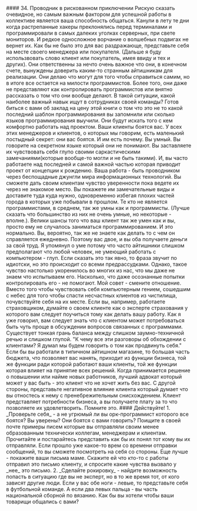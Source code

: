 <!--
#### 34. Adventure Tour Guide
--!>
#### 34. Проводник в рискованном приключении



<!--
At the risk of stating the obvious, the most important aspect of getting the 
word out in the workplace is your ability to communicate. Gone are the days of 
the disheveled hacker crouching over his terminal and coding by the light of 
his monitor in the deepest bowels of the server room. The occasional 
monosyllabic grunt between feats of wizardry isn’t gonna cut it.
--!>

Рискую сказать очевидное, но самым важным фактором для успешной работы в 
коллективе является ваша способность общаться. Канули в лету те дни когда 
растрепанные хакеры преклонялись перед терминалами и программировали в самых 
далеких уголках серверных, при свете мониторов. И редкое односложное ворчание 
о волшебных подвигах не вернет их.



<!--
As disturbing a proposition as it may be, put yourself into the mind of
a manager or _customer_ (I’ll just use the word customer throughout this
section to refer to both).
--!>

Как бы не было это для вас раздражающе, представьте себя на месте своего 
менеджера или покупателя. (Дальше я буду использвовать слово клиент или 
покупатель, имея ввиду и тех и других).


<!--
They’re responsible for something gravely important that they ultimately have 
to entrust to some scary IT guys for implementation. They do what they can to 
help move things along, but ultimately they’re at the mercy of these 
programmers. Moreover, they have no idea how to control them or even to 
communicate intelligently about what it is that they’re doing. In this 
situation, what’s the most important attribute they’ll be looking for in a 
team member? I’ll bet you the price of this book it’s not whether they’ve 
memorized the latest design patterns or how many programming languages they 
know.
--!>

Они ответственны за нечто очень важное что они, в конечном счете, вынуждены 
доверить каким-то странным айтишникам для реализации. Они делаю что могут для 
того чтобы справиться самим, но в итоге все остается на милости программистов. 
Более того, они даже не представляют как контролировать программистов или внятно 
рассказать о том что они вообще делают. В такой ситуации, какой наиболее важный 
навык ищут в сотрудниках своей команды? Готов биться с вами об заклад на цену 
этой книги о том что это не то какой последний шаблон программирования вы 
запомнили или сколько языков программирования выучили.



<!--
_They’re going to be looking for someone who can make them comfortable about
the project they’re working on._
--!>

Они будут искать того с кем комфортно работать над проектом.



<!--
*Your customers are afraid of you.*
--!>

Ваши клиенты боятся вас.



<!--
These managers and customers we’re talking about have a dirty little secret: 
they are _afraid_ of you. And for good reason. You’re smart. You speak a cryptic 
language they don’t understand. You make them feel stupid with your sometimes
sarcastic comments (which you might not have even intended to be sarcastic). 
And, your work is often the last and most important toll gate between a 
project’s conception and its birth.
--!>

У всех этих менеджеров и клиентов, о которых мы говорим, есть маленький постыдный 
секрет: они вас боятся. И им есть почему. Вы умный. Вы говорите на секретном 
языке который они не понимают. Вы заставляете их чувствовать себя глупо своими 
саркастическими замечаниями(которые вообще-то могли и не быть такими).  И, вы 
часто работаете над последней и самой важной частью которая приводит проект от 
концепции к рождению.



<!--
Your job is to be your customer’s tour guide through the unforgiving terrain 
of the information technology world. You will make your customers comfortable 
while guiding them through an unfamiliar place. You will show them the sights 
and take them where they want to go while avoiding the seedy parts of town 
you’ve encountered in the past. Nonprogrammers are, on the average, as 
intelligent as programmers. (That is to say that most of them aren’t very 
intelligent, but a few of them really are.) Chances are high that your customer 
is just as smart as you but just doesn’t happen to know how to program a 
computer.  That’s OK. You probably don’t know how to do much of what he or she 
does on a daily basis. That’s why there are two of you, and you’re both being 
paid to come to work.
--!>

Ваша работа - быть проводником через беспощадные джунгли мира информационных 
технологий. Вы сможете дать своим клиентам чувство уверенности пока ведете их 
через не знакомое место. Вы покажете им замечательные виды и доставите туда 
куда нужно, одновременно избегая плохих частей города в которых уже побывали в 
прошлом. Те кто не является программистами, в среднем, так же умны как и 
программисты. (Лучше сказать что большинство из них не очень умные, но 
некоторые - вполне.). Велики шансы того что ваш клиент так же умен как и вы, 
просто ему не случалось заниматься программированием. И это нормально. Вы, 
вероятно, так же не знаете как делать то с чем он справляется ежедневно. 
Поэтому вас двое, и вы оба получаете деньги за свой труд.



<!--
I mention the bit about intelligence because computer people all too often 
assume that anyone who doesn’t know how to operate a computer is not 
intelligent. Saying it explicitly like this makes it sound idiotic, but that’s 
true of all prejudices. However, this feeling is so ingrained in many of us 
that we don’t even know when we’re feeling it. Explicitly trying to control it 
doesn’t work.
--!>

Я упомянул о уме потому что часто айтишники слишком предполагают что любой 
человек, не умеющий работать с компьютером - глуп. Если сказать это так явно, 
то фраза звучит по идиотски, но это происходит со всеми предрассудками. 
Однако, такое чувство настолько укоренилось во многих из нас, что мы даже не 
знаем что испытываем его. Насколько, что даже осознанные попытки 
контролировать его - не помогают.


<!--
My advice is to reverse the relationship. Instead of feeling like you are the 
computer genius, descending from computer heaven to save your poor customer 
from purgatory, turn the tables around. If you’re, for example, working in the 
insurance industry, think of your customer as a subject matter expert in 
insurance from which _you_ have to learn in order to get _your_ job done.
--!>

Мой совет - смените отношение. Вместо того чтобы чувствовать себя компьютерным 
гением, сошедшим с небес для того чтобы спасти несчастных клиентов из чистилища, 
почувствуйте себя на их месте. Если вы, например, работаете страховщиком, думайте 
о своем клиенте как о эксперте страхования у которого вам следует поучиться тому 
как делать вашу работу.



<!--
That being said, you need to be cognizant that your customers may need topics 
toned down a bit when you’re discussing software-related matters. There’s a 
delicate balance between too techie and too dumb.
--!>

Как я уже говорил, вам следует знать что с клиентом может потребоваться быть чуть 
проще в обсуждении вопросов связанных с программами. Существует тонкая грань 
баланса между слишком заумно-техничной речью и слишком глупой.



<!--
“Why all this talk of how to treat your customers? I thought we were going to 
talk about how to market myself.” If you work in a typical IT shop, much of the 
budget that keeps you gainfully employed comes from a business function—the 
same business function for which your customers work and influence decisions. 
When promotion and staffing decisions are being made, the best advocate you can 
have is a customer who doesn’t want to live without you. On the flip side, 
imagine the impact of a customer who thinks you are condescending. Your 
customer represents the needs of the business, and you are paid to provide for 
those needs. Don’t forget this.
--!>

"К чему все эти разговоры об обхождении с клиентами? Я думал мы будем говорить 
о том как продвинуть себя." Если бы вы работали в типичном айтишном магазине, 
то большая часть бюджета, что позволяет вас нанять, приходит из функции бизнеса, 
той же функции ради которой работают ваши клиенты, той же функции которая влияет
на принятие всех решений. Когда принимается решение о повышении или найме новых 
работников, лучший адвокат который может у вас быть - это клиент что не хочет 
жить без вас. С другой стороны, представьте негативное влияние клиента который 
думает что вы отностесь к нему с пренебрежительным снисхождением. Клиент 
представляет потребности бизнеса, а вы получаете плату за то что позволяете их 
удовлетворить. Помните это.


<!--
##### Act on It!
--!>

#### Действуйте!



<!--
  1. _Check yourself_ —Are you the grumpy old code ogre everyone fears? Are 
  you _sure_? Are they afraid to tell you? Go through your mailbox, and find 
  examples of e-mails that you have sent to less-technical co-workers, 
  managers, and customers. As you read through, try to see things from the 
  recipient’s perspective. If some time has passed since sending the messages, 
  you’ll be able to see yourself as a third-party observer would.  Even better, 
  show the e-mails to your mom. Tell her that someone you work with sent the 
  messages to a customer, and ask her how the messages would make _her_ feel.
--!>
  
  1. _Проверьте себя_ - а не угрюмый ли вы орк-программист которого все боятся? 
  Вы уверены? Они боятся с вами говорить? Поищите в своей почте примеры писем 
  которые вы отправляли своим менее образованным технически коллегам, менеджерам 
  и клиентам.  Прочитайте и постарайтесь представить как бы их понял тот кому вы 
  их отправляли. Если прошло уже какое-то врем со времени отправки сообщений, то 
  вы сможете посмотреть на себя со стороны. Еще лучше - покажите ваши письма маме. 
  Скажите ей что кто-то с работы отправил это письмо клиенту, и спросите какие 
  чувства вызвало у _нее_ это письмо.

  
  
<!--
  2. _Hop the fence_—Find an opportunity to be flung into a situation in which 
  you are not the expert and are thus dependent on others who are.  If you have 
  two left feet, imagine yourself on a soccer team. If you have two left 
  thumbs, imagine that you’re part of the National Knitting Team. How would you 
  like your teammates to communicate with you?
--!>

  2. _Сделайте рокировку_ - найдите возможность попасть в ситуацию где вы не 
  эксперт, но в то же время тот, от кого зависят другие люди. Если у вас обе 
  ноги - левые, то представьте себя в футбольной команде. А если два левых 
  пальца - вы часть национальной сборной по вязанию. Как бы вы хотели чтобы 
  ваши товарищи общались с вами?